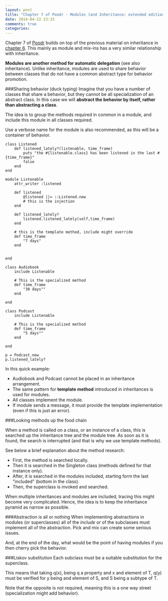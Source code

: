 ```yaml
---
layout: post
title: "Chapter 7 of Poodr - Modules (and Inheritance: extended edition)"
date: 2014-04-22 23:33
comments: true
categories: 
---
```

Chapter 7 of [Poodr][website1] builds on top of the previous material on inheritance in [chapter 6][chapter5page]. This mainly as module and mix-ins has a very similar relationship with inheritance.

**Modules are another method for automatic delegation** (see also inheritance). Unlike inheritance, modules are used to share behavior between classes that do not have a common abstract type for behavior promotion.

###Sharing behavior (duck typing)
Imagine that you have a number of classes that share a behavior, but they cannot be all specialization of an abstract class. In this case we will **abstract the behavior by itself, rather than abstracting a class**.  

The idea is to group the methods required in common in a module, and include this module in all classes required.

Use a verbose name for the module is also recommended, as this will be a container of behavior.

	class Listened
		def listened_lately?(listenable, time_frame)
			puts "the #{listenable.class} has been listened in the last #{time_frame}"
			false
		end
	end
	
	module Listenable
		attr_writer :listened
		
		def listened
			@listened ||= ::Listened.new
			# this is the injection
		end
		
		def listened_lately?
			listened.listened_lately(self,time_frame)
		end
		
		# this is the template method, include might override
		def time_frame
			"7 days"
		end
		
		
	end
	
	class Audiobook
		include Listenable
		
		# This is the specialized method
		def time_frame
			"30 days""
		end
		
	end
	
	class Podcast
		include Listenable
		
		# This is the specialized method
		def time_frame
			"5 days""
		end
		
	end
	
	p = Podcast.new
	p.listened_lately?
	
	
In this quick example:

* Audiobook and Podcast cannot be placed in an inheritance arrangement.
* The same pattern for **template method** introduced in inheritances is used for modules.
* All classes implement the module.
* If module sends a message, it must provide the template implementation (even if this is just an error).

###Looking methods up the food chain

When a method is called on a class, or an instance of a class, this is searched up the inheritance tree and the module tree. As soon as it is found, the search is interrupted (and that is why we use template methods).

See below a brief explanation about the method research:

* First, the method is searched locally.
* Then it is searched in the Singleton class (methods defined for that instance only).
* After, it is searched in the modules included, starting form the last "included" (bottom in the class).
* Then, the superclass is invoked and searched.

When multiple inheritances and modules are included, tracing this might become very complicated. Hence, the idea is to keep the inheritance pyramid as narrow as possible.

###Abstraction is all or nothing
When implementing abstractions in modules (or superclasses) all of the *include* or of the subclasses must implement all of the abstraction. Pick and mix can create some serious issues.

And, at the end of the day, what would be the point of having modules if you then cherry pick the behavior.

###Liskov substitution
Each subclass must be a suitable substitution for the superclass.

This means that taking q(x), being q a property and x and element of T, q(y) must be verified for y being and element of S, and S being a subtype of T.

Note that the opposite is not required, meaning this is a one way street (specialization might add behavior).



 




[website1]: http://www.poodr.com/
[chapter5page]: http://andreahk5.github.io/blog/2014/04/12/poodr-chapter-6-inheritance-whys-and-hows/